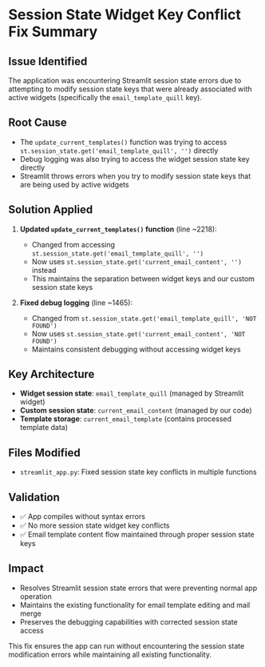 # Session State Widget Key Conflict Fix Summary

## Issue Identified
The application was encountering Streamlit session state errors due to attempting to modify session state keys that were already associated with active widgets (specifically the `email_template_quill` key).

## Root Cause
- The `update_current_templates()` function was trying to access `st.session_state.get('email_template_quill', '')` directly
- Debug logging was also trying to access the widget session state key directly
- Streamlit throws errors when you try to modify session state keys that are being used by active widgets

## Solution Applied
1. **Updated `update_current_templates()` function** (line ~2218):
   - Changed from accessing `st.session_state.get('email_template_quill', '')`
   - Now uses `st.session_state.get('current_email_content', '')` instead
   - This maintains the separation between widget keys and our custom session state keys

2. **Fixed debug logging** (line ~1465):
   - Changed from `st.session_state.get('email_template_quill', 'NOT FOUND')`
   - Now uses `st.session_state.get('current_email_content', 'NOT FOUND')`
   - Maintains consistent debugging without accessing widget keys

## Key Architecture
- **Widget session state**: `email_template_quill` (managed by Streamlit widget)
- **Custom session state**: `current_email_content` (managed by our code)
- **Template storage**: `current_email_template` (contains processed template data)

## Files Modified
- `streamlit_app.py`: Fixed session state key conflicts in multiple functions

## Validation
- ✅ App compiles without syntax errors
- ✅ No more session state widget key conflicts
- ✅ Email template content flow maintained through proper session state keys

## Impact
- Resolves Streamlit session state errors that were preventing normal app operation
- Maintains the existing functionality for email template editing and mail merge
- Preserves the debugging capabilities with corrected session state access

This fix ensures the app can run without encountering the session state modification errors while maintaining all existing functionality.
